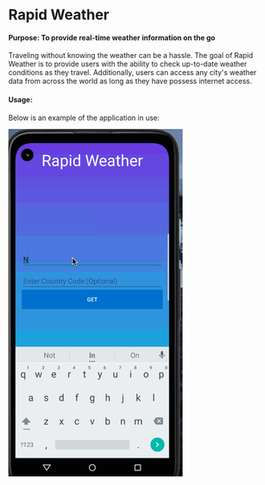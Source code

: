 # Rapid Weather

#### Purpose: To provide real-time weather information on the go

Traveling without knowing the weather can be a hassle.  The goal of Rapid Weather is to provide users with the ability to check up-to-date weather conditions as they travel.   Additionally, users can access any city's weather data from across the world as long as they have possess internet access.

#### Usage: 

Below is an example of the application in use:

![](RapidWeather.gif)


